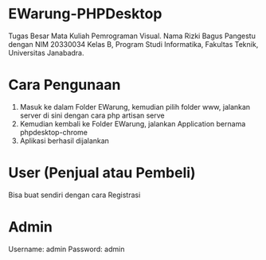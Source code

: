# EWarung-PHPDesktop
Tugas Besar Mata Kuliah Pemrograman Visual. Nama Rizki Bagus Pangestu dengan NIM 20330034 Kelas B, Program Studi Informatika, Fakultas Teknik, Universitas Janabadra.

# Cara Pengunaan
1. Masuk ke dalam Folder EWarung, kemudian pilih folder www, jalankan server di sini dengan cara php artisan serve
2. Kemudian kembali ke Folder EWarung, jalankan Application bernama phpdesktop-chrome
3. Aplikasi berhasil dijalankan

# User (Penjual atau Pembeli)
Bisa buat sendiri dengan cara Registrasi

# Admin
Username: admin
Password: admin
